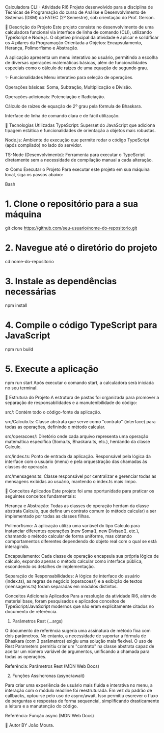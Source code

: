 Calculadora CLI - Atividade RI6
Projeto desenvolvido para a disciplina de Técnicas de Programação do curso de Análise e Desenvolvimento de Sistemas (DSM) da FATEC (2º Semestre), sob orientação do Prof. Gerson.

📖 Descrição do Projeto
Este projeto consiste no desenvolvimento de uma calculadora funcional via interface de linha de comando (CLI), utilizando TypeScript e Node.js. O objetivo principal da atividade é aplicar e solidificar os 4 pilares da Programação Orientada a Objetos: Encapsulamento, Herança, Polimorfismo e Abstração.

A aplicação apresenta um menu interativo ao usuário, permitindo a escolha de diversas operações matemáticas básicas, além de funcionalidades especiais como o cálculo de raízes de uma equação de segundo grau.

✨ Funcionalidades
Menu interativo para seleção de operações.

Operações básicas: Soma, Subtração, Multiplicação e Divisão.

Operações adicionais: Potenciação e Radiciação.

Cálculo de raízes de equação de 2º grau pela fórmula de Bhaskara.

Interface de linha de comando clara e de fácil utilização.

🚀 Tecnologias Utilizadas
TypeScript: Superset do JavaScript que adiciona tipagem estática e funcionalidades de orientação a objetos mais robustas.

Node.js: Ambiente de execução que permite rodar o código TypeScript (após compilado) no lado do servidor.

TS-Node (Desenvolvimento): Ferramenta para executar o TypeScript diretamente sem a necessidade de compilação manual a cada alteração.

⚙️ Como Executar o Projeto
Para executar este projeto em sua máquina local, siga os passos abaixo:

Bash

# 1. Clone o repositório para a sua máquina
git clone https://github.com/seu-usuario/nome-do-repositorio.git

# 2. Navegue até o diretório do projeto
cd nome-do-repositorio

# 3. Instale as dependências necessárias
npm install

# 4. Compile o código TypeScript para JavaScript
npm run build

# 5. Execute a aplicação
npm run start
Após executar o comando start, a calculadora será iniciada no seu terminal.

📂 Estrutura do Projeto
A estrutura de pastas foi organizada para promover a separação de responsabilidades e a manutenibilidade do código:

src/: Contém todo o código-fonte da aplicação.

src/Calculo.ts: Classe abstrata que serve como "contrato" (interface) para todas as operações, definindo o método calcular.

src/operacoes/: Diretório onde cada arquivo representa uma operação matemática específica (Soma.ts, Bhaskara.ts, etc.), herdando da classe Calculo.

src/index.ts: Ponto de entrada da aplicação. Responsável pela lógica da interface com o usuário (menu) e pela orquestração das chamadas às classes de operação.

src/mensagens.ts: Classe responsável por centralizar e gerenciar todas as mensagens exibidas ao usuário, mantendo o index.ts mais limpo.

🧠 Conceitos Aplicados
Este projeto foi uma oportunidade para praticar os seguintes conceitos fundamentais:


Herança e Abstração: Todas as classes de operação herdam da classe abstrata Calculo, que define um contrato comum (o método calcular) a ser implementado por todas as classes filhas.



Polimorfismo: A aplicação utiliza uma variável do tipo Calculo para instanciar diferentes operações (new Soma(), new Divisao(), etc.), chamando o método calcular de forma uniforme, mas obtendo comportamentos diferentes dependendo do objeto real com o qual se está interagindo.


Encapsulamento: Cada classe de operação encapsula sua própria lógica de cálculo, expondo apenas o método calcular como interface pública, escondendo os detalhes de implementação.

Separação de Responsabilidades: A lógica de interface do usuário (index.ts), as regras de negócio (operacoes/) e a exibição de textos (mensagens.ts) foram separadas em módulos distintos.

Conceitos Adicionais Aplicados
Para a resolução da atividade RI6, além do material base, foram pesquisados e aplicados conceitos de TypeScript/JavaScript modernos que não eram explicitamente citados no documento de referência.

1. Parâmetros Rest (...args)

O documento de referência sugeria uma assinatura de método fixa com dois parâmetros. No entanto, a necessidade de suportar a fórmula de Bhaskara (com 3 parâmetros) exigiu uma solução mais flexível. O uso de Rest Parameters permitiu criar um "contrato" na classe abstrata capaz de aceitar um número variável de argumentos, unificando a chamada para todas as operações.

Referência: Parâmetros Rest (MDN Web Docs)

2. Funções Assíncronas (async/await)

Para criar uma experiência de usuário mais fluida e interativa no menu, a interação com o módulo readline foi reestruturada. Em vez do padrão de callbacks, optou-se pelo uso de async/await. Isso permitiu escrever o fluxo de perguntas e respostas de forma sequencial, simplificando drasticamente a leitura e a manutenção do código.

Referência: Função async (MDN Web Docs)

👤 Autor
BY João Moura.